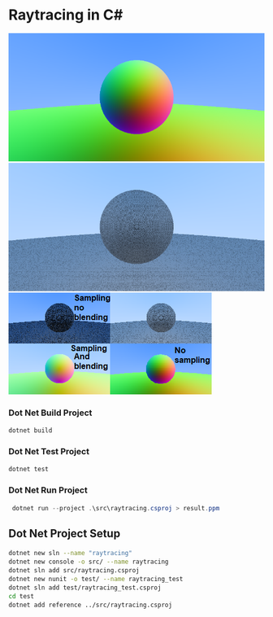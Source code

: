 
# Raytracing in C#

![](pics/result.png)
![](pics/result2.png)
![](pics/versions.png)

### Dot Net Build Project 
```powershell
dotnet build
```
### Dot Net Test Project
```powershell
dotnet test
```
### Dot Net Run Project
```powershell
 dotnet run --project .\src\raytracing.csproj > result.ppm
```

## Dot Net Project Setup
```bash
dotnet new sln --name "raytracing"
dotnet new console -o src/ --name raytracing
dotnet sln add src/raytracing.csproj
dotnet new nunit -o test/ --name raytracing_test
dotnet sln add test/raytracing_test.csproj
cd test
dotnet add reference ../src/raytracing.csproj
```
